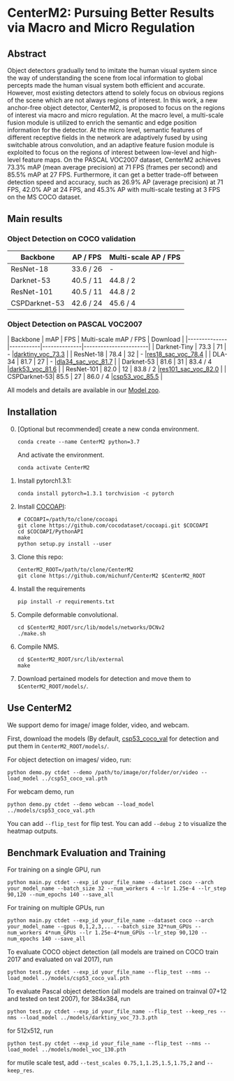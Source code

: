 # CenterM2: Pursuing Better Results via Macro and Micro Regulation

## Abstract 

Object detectors gradually tend to imitate the human visual system since the way of understanding the scene from local information to global percepts made the human visual system both efficient and accurate. However, most existing detectors attend to solely focus on obvious regions of the scene which are not always regions of interest. In this work, a new anchor-free object detector, CenterM2, is proposed to focus on the regions of interest via macro and micro regulation. At the macro level, a multi-scale fusion module is utilized to enrich the semantic and edge position information for the detector. At the micro level, semantic features of different receptive fields in the network are adaptively fused by using switchable atrous convolution, and an adaptive feature fusion module is exploited to focus
on the regions of interest between low-level and high-level feature maps. On the PASCAL VOC2007 dataset, CenterM2 achieves 73.3% mAP (mean average precision) at 71 FPS (frames per second) and 85.5% mAP at 27 FPS. Furthermore, it can get a better trade-off between detection speed and accuracy, such as 26.9% AP (average precision) at 71 FPS, 42.0% AP at 24 FPS, and 45.3% AP with multi-scale testing at 3 FPS on the MS COCO dataset.

## Main results

### Object Detection on COCO validation

| Backbone     |  AP / FPS |  Multi-scale AP / FPS |
|--------------|-----------|-----------------------|
|ResNet-18     | 33.6 / 26 |          -            |[res18_sac_coco](https://drive.google.com/file/d/1Hwp0iJuysWCEhm_Jt1JrMbQoKIe4QNtA/view?usp=sharing) |
|Darknet-53    | 40.5 / 11 |        44.8 / 2       |
|ResNet-101    | 40.5 / 11 |        44.8 / 2       |[res101_sac_coco](https://drive.google.com/file/d/16kzI1UakIBGNX0db8VUnxAKXljGZz1UG/view?usp=sharing)|
|CSPDarknet-53 | 42.6 / 24 |        45.6 / 4       |[csp53_coco_val](https://drive.google.com/file/d/1aWD8CsE7mZ215NnvOozAHwi_8mPkvIRU/view?usp=sharing) |

### Object Detection on PASCAL VOC2007

| Backbone     |  mAP      |    FPS       | Multi-scale mAP / FPS |                                  Download                                          |
|--------------|-----------|--------------|-----------------------|
| Darknet-Tiny | 73.3      |    71        |         -             |[darktiny_voc_73.3](https://drive.google.com/file/d/1qvn4EpXO7-FtjhOQO-gUEdx7_t47myBk/view?usp=sharing) |
|  ResNet-18   | 78.4      |    32        |         -             |[res18_sac_voc_78.4](https://drive.google.com/file/d/1puoogUsKXoxtf2qyb8eLkOg8KzDGClVT/view?usp=sharing) |
|    DLA-34    | 81.7      |    27        |         -             |[dla34_sac_voc_81.7](https://drive.google.com/file/d/15f9tHGGXbTdq8F6l7_t1UNw9QReQwV_U/view?usp=sharing) |
|  Darknet-53  | 81.6      |    31        |        83.4 / 4       |[dark53_voc_81.6](https://drive.google.com/file/d/1nC1eUmu6VZyeQUmufXfQM3nntn2VbJLC/view?usp=sharing) |
|  ResNet-101  | 82.0      |    12        |        83.8 / 2       |[res101_sac_voc_82.0](https://drive.google.com/file/d/1puoogUsKXoxtf2qyb8eLkOg8KzDGClVT/view?usp=sharing) |
| CSPDarknet-53| 85.5      |    27        |        86.0 / 4       |[csp53_voc_85.5](https://drive.google.com/file/d/16q68-Sb5-92J6RYtUD3p31PfkOceRwRe/view?usp=sharing) |


All models and details are available in our [Model zoo](readme/MODEL_ZOO.md).

## Installation

0. [Optional but recommended] create a new conda environment. 

    ~~~
    conda create --name CenterM2 python=3.7
    ~~~
    And activate the environment.
    
    ~~~
    conda activate CenterM2
    ~~~

1. Install pytorch1.3.1:

    ~~~
    conda install pytorch=1.3.1 torchvision -c pytorch
    ~~~
     
2. Install [COCOAPI](https://github.com/cocodataset/cocoapi):

    ~~~
    # COCOAPI=/path/to/clone/cocoapi
    git clone https://github.com/cocodataset/cocoapi.git $COCOAPI
    cd $COCOAPI/PythonAPI
    make
    python setup.py install --user
    ~~~

3. Clone this repo:

    ~~~
    CenterM2_ROOT=/path/to/clone/CenterM2
    git clone https://github.com/michunf/CenterM2 $CenterM2_ROOT
    ~~~


4. Install the requirements

    ~~~
    pip install -r requirements.txt
    ~~~
    
    
5. Compile deformable convolutional.

    ~~~
    cd $CenterM2_ROOT/src/lib/models/networks/DCNv2
    ./make.sh
    ~~~
6. Compile NMS.

    ~~~
    cd $CenterM2_ROOT/src/lib/external
    make
    ~~~

7. Download pertained models for detection and move them to `$CenterM2_ROOT/models/`.

## Use CenterM2

We support demo for image/ image folder, video, and webcam. 

First, download the models (By default, [csp53_coco_val](https://drive.google.com/file/d/1aWD8CsE7mZ215NnvOozAHwi_8mPkvIRU/view?usp=sharing) for detection and put them in `CenterM2_ROOT/models/`.

For object detection on images/ video, run:

~~~
python demo.py ctdet --demo /path/to/image/or/folder/or/video --load_model ../csp53_coco_val.pth
~~~


For webcam demo, run     

~~~
python demo.py ctdet --demo webcam --load_model ../models/csp53_coco_val.pth
~~~

You can add `--flip_test` for flip test.
You can add `--debug 2` to visualize the heatmap outputs.


## Benchmark Evaluation and Training

For training on a single GPU, run
~~~ 
python main.py ctdet --exp_id your_file_name --dataset coco --arch your_model_name --batch_size 32 --num_workers 4 --lr 1.25e-4 --lr_step 90,120 --num_epochs 140 --save_all
~~~

For training on multiple GPUs, run
~~~ 
python main.py ctdet --exp_id your_file_name --dataset coco --arch your_model_name --gpus 0,1,2,3,... --batch_size 32*num_GPUs --num_workers 4*num_GPUs --lr 1.25e-4*num_GPUs --lr_step 90,120 --num_epochs 140 --save_all
~~~ 

To evaluate COCO object detection (all models are trained on COCO train 2017 and evaluated on val 2017), run
~~~ 
python test.py ctdet --exp_id your_file_name --flip_test --nms --load_model ../models/csp53_coco_val.pth
~~~ 

To evaluate Pascal object detection (all models are trained on trainval 07+12 and tested on test 2007), 
for 384x384, run
~~~ 
python test.py ctdet --exp_id your_file_name --flip_test --keep_res --nms --load_model ../models/darktiny_voc_73.3.pth
~~~ 

for 512x512, run
~~~ 
python test.py ctdet --exp_id your_file_name --flip_test --nms --load_model ../models/model_voc_130.pth
~~~ 

for mutile scale test, add
`--test_scales 0.75,1,1.25,1.5,1.75,2` and `--keep_res`.
